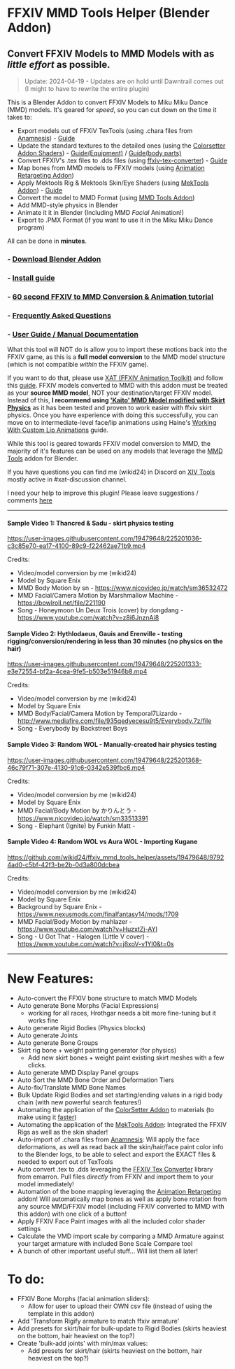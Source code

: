 # FFXIV MMD Tools Helper (Blender Addon)
## Convert FFXIV Models to MMD Models with as _little effort_ as possible.

> Update: 2024-04-19 - Updates are on hold until Dawntrail comes out (I might to have to rewrite the entire plugin)

This is a Blender Addon to convert FFXIV Models to Miku Miku Dance (MMD) models. It's geared for _speed_, so you can cut down on the time it takes to:

- Export models out of FFXIV TexTools (using .chara files from [Anamnesis](https://github.com/imchillin/Anamnesis)) - [Guide](https://github.com/wikid24/ffxiv_mmd_tools_helper/wiki/Export-.fbx-from-Textools-using-Anamnesis)
- Update the standard textures to the detailed ones (using the [Colorsetter Addon Shaders](https://drive.google.com/drive/folders/10ashyJJ4HhJqFxDVnGU6s9lyJ0aFHRwa)) - [Guide(Equipment)](https://github.com/wikid24/ffxiv_mmd_tools_helper/wiki/Apply-Colorsetter-Shaders-to-Equipment) / [Guide(body parts)](https://github.com/wikid24/ffxiv_mmd_tools_helper/wiki/Apply-Colorsetter-Shaders-to-Body-Parts)
- Convert FFXIV's .tex files to .dds files (using [ffxiv-tex-converter](https://github.com/emarron/ffxiv-tex-converter)) - [Guide](https://github.com/wikid24/ffxiv_mmd_tools_helper/wiki/Apply-Colorsetter-Shaders)
- Map bones from MMD models to FFXIV models (using [Animation Retargeting Addon](https://github.com/Mwni/blender-animation-retargeting))
- Apply Mektools Rig & Mektools Skin/Eye Shaders (using [MekTools Addon](https://www.xivmodarchive.com/modid/22780)) - [Guide](https://github.com/wikid24/ffxiv_mmd_tools_helper/wiki/Apply-Mektools-Shaders-to-Body-Parts)
- Convert the model to MMD Format (using [MMD Tools Addon](https://github.com/UuuNyaa/blender_mmd_tools))
- Add MMD-style physics in Blender
- Animate it it in Blender (Including MMD _Facial_ Animation!)
- Export to .PMX Format (if you want to use it in the Miku Miku Dance program)

All can be done in **minutes**.

### - [Download Blender Addon](https://github.com/wikid24/ffxiv_mmd_tools_helper/releases)
### - [Install guide](https://github.com/wikid24/ffxiv_mmd_tools_helper/wiki/Install-Guide)
### - [60 second FFXIV to MMD Conversion & Animation tutorial](https://github.com/wikid24/ffxiv_mmd_tools_helper/wiki/Import-and-Animate-an-FFXIV-character)
### - [Frequently Asked Questions](https://github.com/wikid24/ffxiv_mmd_tools_helper/wiki/FAQ)
### - [User Guide / Manual Documentation](https://github.com/wikid24/ffxiv_mmd_tools_helper/wiki/Manual)



What this tool will NOT do is allow you to import these motions back into the FFXIV game, as this is a **full model conversion** to the MMD model structure (which is not compatible _within_ the FFXIV game). 

If you want to do that, please use [XAT (FFXIV Animation Toolkit)](https://github.com/AsgardXIV/XAT) and follow this [guide](https://docs.google.com/document/d/1siUjAAJjUk7-Nlq11wE-Sldr8UyCeu7SkFJzUsxZpTU/edit). FFXIV models converted to MMD with this addon must be treated as your **source MMD model**, NOT your destination/target FFXIV model. Instead of this, **I recommend using ['Kaito' MMD Model modified with Skirt Physics](https://github.com/wikid24/ffxiv_mmd_tools_helper/raw/master/sample_files/KAITOwPhy-RexZ.zip)** as it has been tested and proven to work easier with ffxiv skirt physics. Once you have experience with doing this successfully, you can move on to intermediate-level face/lip animations using Haine's [Working With Custom Lip Animations](https://docs.google.com/document/d/1y0hLaO6WA7C6ayT7udr0puNAa7PY5qDvcRC9RDanTDg/edit) guide.

While this tool is geared towards FFXIV model conversion to MMD, the majority of it's features can be used on any models that leverage the [MMD Tools](https://github.com/UuuNyaa/blender_mmd_tools) addon for Blender.

If you have questions you can find me (wikid24) in Discord on [XIV Tools](https://discord.gg/xivtools) mostly active in  #xat-discussion channel.

I need your help to improve this plugin! Please leave suggestions / comments [here](https://github.com/wikid24/ffxiv_mmd_tools_helper/issues)

------------

#### Sample Video 1: Thancred & Sadu - skirt physics testing

https://user-images.githubusercontent.com/19479648/225201036-c3c85e70-ea17-4100-89c9-f22462ae71b9.mp4

Credits: 
- Video/model conversion by me (wikid24)
- Model by Square Enix
- MMD Body Motion by sn - https://www.nicovideo.jp/watch/sm36532472
- MMD Facial/Camera Motion by Marshmallow Machine - https://bowlroll.net/file/221190
- Song - Honeymoon Un Deux Trois (cover) by dongdang - https://www.youtube.com/watch?v=z8i6JnznAi8

#### Sample Video 2: Hythlodaeus, Gauis and Erenville - testing rigging/conversion/rendering in less than 30 minutes (no physics on the hair)

https://user-images.githubusercontent.com/19479648/225201333-e3e72554-bf2a-4cea-9fe5-b503e51946b8.mp4

Credits: 
- Video/model conversion by me (wikid24)
- Model by Square Enix
- MMD Body/Facial/Camera Motion by Temporal7Lizardo - http://www.mediafire.com/file/935qedyecesu9t5/Everybody.7z/file
- Song - Everybody by Backstreet Boys


#### Sample Video 3: Random WOL - Manually-created hair physics testing

https://user-images.githubusercontent.com/19479648/225201368-46c79f71-307e-4130-91c6-0342e539fbc6.mp4

Credits:
- Video/model conversion by me (wikid24)
- Model by Square Enix
- MMD Facial/Body Motion by かりんとう - https://www.nicovideo.jp/watch/sm33513391
- Song - Elephant (Ignite) by Funkin Matt - 


#### Sample Video 4: Random WOL vs Aura WOL - Importing Kugane



https://github.com/wikid24/ffxiv_mmd_tools_helper/assets/19479648/97924ad0-c5bf-42f3-be2b-0d3a800dcbea


Credits:
- Video/model conversion by me (wikid24)
- Model by Square Enix
- Background by Square Enix - https://www.nexusmods.com/finalfantasy14/mods/1709
- MMD Facial/Body Motion by mahlazer - https://www.youtube.com/watch?v=HuzxtZj-AYI
- Song - U Got That - Halogen (Little V cover) - https://www.youtube.com/watch?v=j8xoV-v1Yl0&t=0s

------------

# New Features:
  - Auto-convert the FFXIV bone structure to match MMD Models
  - Auto generate Bone Morphs (Facial Expressions)
      - working for all races, Hrothgar needs a bit more fine-tuning but it works fine
  - Auto generate Rigid Bodies (Physics blocks)
  - Auto generate Joints
  - Auto generate Bone Groups
  - Skirt rig bone + weight painting generator (for physics)
      - Add new skirt bones + weight paint existing skirt meshes with a few clicks.
  - Auto generate MMD Display Panel groups
  - Auto Sort the MMD Bone Order and Deformation Tiers
  - Auto-fix/Translate MMD Bone Names
  - Bulk Update Rigid Bodies and set starting/ending values in a rigid body chain (with new powerful search features!)
  - Automating the application of the [ColorSetter Addon](https://drive.google.com/drive/folders/10ashyJJ4HhJqFxDVnGU6s9lyJ0aFHRwa) to materials (to make using it [faster](https://github.com/wikid24/ffxiv_mmd_tools_helper/assets/19479648/fc155d0b-4367-4324-be24-424f19bf63d4))
  - Automating the application of the [MekTools Addon](https://www.xivmodarchive.com/modid/22780): Integrated the FFXIV Rigs as well as the skin shader!
  - Auto-import of .chara files from [Anamnesis](https://github.com/imchillin/Anamnesis): Will apply the face deformations, as well as read back all the skin/hair/face paint color info to the Blender logs, to be able to select and export the EXACT files & needed to export out of TexTools
  - Auto convert .tex to .dds leveraging the [FFXIV Tex Converter](https://github.com/emarron/ffxiv-tex-converter) library from emarron. Pull files _directly_ from FFXIV and import them to your model immediately!
  - Automation of the bone mapping leveraging the [Animation Retargeting](https://github.com/Mwni/blender-animation-retargeting) addon! Will automatically map bones as well as apply bone rotation from any source MMD/FFXIV model (including FFXIV converted to MMD with this addon) with one click of a button!
  - Apply FFXIV Face Paint images with all the included color shader settings
  - Calculate the VMD import scale by comparing a MMD Armature against your target armature with included Bone Scale Compare tool
  - A bunch of other important useful stuff... Will list them all later!

# To do:
-  FFXIV Bone Morphs (facial animation sliders):
   - Allow for user to upload their OWN csv file (instead of using the template in this addon)
- Add 'Transform Rigify armature to match ffxiv armature'
- Add presets for skirt/hair for bulk-update to Rigid Bodies (skirts heaviest on the bottom, hair heaviest on the top?)
- Create 'bulk-add joints' with min/max values:
    - Add presets for skirt/hair (skirts heaviest on the bottom, hair heaviest on the top?)
  
